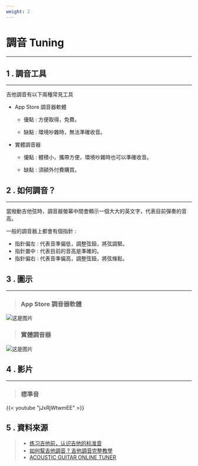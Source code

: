 ```yaml
---
weight: 2
---
```


# 調音 Tuning

---

## 1 . 調音工具

---

吉他調音有以下兩種常見工具

- App Store 調音器軟體

  - 優點 : 方便取得，免費。

  - 缺點 : 環境吵雜時，無法準確收音。

- 實體調音器

  - 優點 : 體積小，攜帶方便，環境吵雜時也可以準確收音。

  - 缺點 : 須額外付費購買。

## 2 . 如何調音？

---

當撥動吉他弦時，調音器螢幕中間會顯示一個大大的英文字，代表目前彈奏的音高。  

一般的調音器上都會有個指針 : 

- 指針偏左 : 代表音準偏低，調整弦鈕，將弦調緊。
- 指針置中 : 代表目前的音高是準確的。
- 指針偏右 : 代表音準偏高，調整弦鈕，將弦條鬆。

## 3 . 圖示 

---

> ### App Store 調音器軟體
![这是图片](/認識吉他/吉他調音/guitar-2.jpg)

> ### 實體調音器
![这是图片](/認識吉他/吉他調音/guitar-3.jpg)

## 4 . 影片

---

> ### 標準音
{{< youtube "jJxRjWtwmEE" >}}

## 5 . 資料來源

> - [练习吉他前，认识吉他的标准音](https://zhuanlan.zhihu.com/p/374370296)  
> - [如何幫吉他調音 ? 吉他調音完整教學](https://www.syanchingmusic.com/article2_detail_54.htm)  
> - [ACOUSTIC GUITAR ONLINE TUNER](https://www.fender.com/online-guitar-tuner/acoustic-guitar-tuning)  
